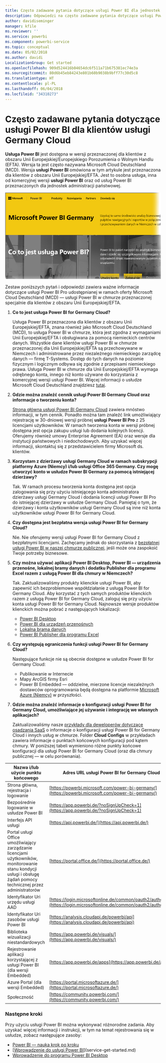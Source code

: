 ```yaml
---
title: Często zadawane pytania dotyczące usługi Power BI dla jednostek niemieckiej administracji państwowej
description: Odpowiedzi na często zadawane pytania dotyczące usługi Power BI dla jednostek niemieckiej administracji państwowej
author: davidiseminger
manager: kfile
ms.reviewer: ''
ms.service: powerbi
ms.component: powerbi-service
ms.topic: conceptual
ms.date: 05/02/2018
ms.author: davidi
LocalizationGroup: Get started
ms.openlocfilehash: 909d524416b04654dc6f511a71b675381ec74e3a
ms.sourcegitcommit: 80d6b45eb84243e801b60b9038b9bff77c30d5c8
ms.translationtype: HT
ms.contentlocale: pl-PL
ms.lasthandoff: 06/04/2018
ms.locfileid: "34310273"
---
```

# <a name="frequently-asked-questions-for-power-bi-for-germany-cloud-customers"></a>Często zadawane pytania dotyczące usługi Power BI dla klientów usługi Germany Cloud
**Usługa Power BI** jest dostępna w wersji przeznaczonej dla klientów z obszaru Unii Europejskiej/Europejskiego Porozumienia o Wolnym Handlu (EFTA). Wersja ta jest często nazywana Microsoft Cloud Deutschland (MCD). Wersja **usługi Power BI** omówiona w tym artykule jest przeznaczona dla klientów z obszaru Unii Europejskiej/EFTA. Jest to osobna usługa, inna od komercyjnej wersji **usługi Power BI** oraz od usług Power BI przeznaczonych dla jednostek administracji państwowej.

![](media/service-govde-faq/govde-faq_01.png)

Zestaw poniższych pytań i odpowiedzi zawiera ważne informacje dotyczące usługi Power BI Pro udostępnianej w ramach oferty Microsoft Cloud Deutschland (MCD) — usługi Power BI w chmurze przeznaczonej specjalnie dla klientów z obszaru Unii Europejskiej/EFTA.

1. **Co to jest usługa Power BI for Germany Cloud?**
   
   Usługa Power BI przeznaczona dla klientów z obszaru Unii Europejskiej/EFTA, znana również jako Microsoft Cloud Deutschland (MCD), to usługa Power BI w chmurze, która jest zgodna z wymaganiami Unii Europejskiej/EFTA i obsługiwana za pomocą niemieckich centrów danych. Wszystkie dane klientów usługi Power BI w chmurze przeznaczonej dla Unii Europejskiej/EFTA są przechowywane w Niemczech i administrowane przez niezależnego niemieckiego zarządcę danych — firmę T-Systems. Dostęp do tych danych na poziomie fizycznym i logicznym odbywa się zgodnie z przepisami niemieckiego prawa. Usługa Power BI w chmurze dla Unii Europejskiej/EFTA wymaga odrębnego konta, innego niż konto używane do korzystania z komercyjnej wersji usługi Power BI. Więcej informacji o usłudze Microsoft Cloud Deutschland znajdziesz [tutaj](https://www.microsoft.com/trustcenter/cloudservices/nationalcloud).
2. **Gdzie można znaleźć cennik usługi Power BI Germany Cloud oraz informacje o tworzeniu konta?**
   
   [Strona główna usługi Power BI Germany Cloud](https://powerbi.microsoft.com/power-bi-germany/) zawiera mnóstwo informacji, w tym cennik. Ponadto można tam znaleźć link umożliwiający rejestrację w 30-dniowej wersji próbnej **usługi Power BI Pro** z 25 licencjami użytkowników. W ramach tworzenia konta w wersji próbnej dostępna jest opcja zakupu usługi lub dodania kolejnych licencji. Oferujemy również umowy Enterprise Agreement (EA) oraz wersje dla instytucji państwowych i niedochodowych. Aby uzyskać więcej informacji, skontaktuj się z przedstawicielem firmy Microsoft ds. klientów.
3. **Korzystam z dzierżawy usługi Germany Cloud w ramach subskrypcji platformy Azure (Niemcy) i/lub usługi Office 365 Germany. Czy mogę utworzyć konto w usłudze Power BI Germany za pomocą istniejącej dzierżawy?**
   
   Tak. W ramach procesu tworzenia konta dostępna jest opcja zalogowania się przy użyciu istniejącego konta administratora dzierżawy usługi Germany Cloud i dodania licencji usługi Power BI Pro do istniejącej dzierżawy w usłudze Germany Cloud. Pamiętaj o tym, że dzierżawy i konta użytkowników usługi Germany Cloud są inne niż konta użytkowników usługi Power BI for Germany Cloud.
4. **Czy dostępna jest bezpłatna wersja usługi Power BI for Germany Cloud?**
   
   Nie. Nie oferujemy wersji usługi Power BI for Germany Cloud z bezpłatnymi licencjami. Zachęcamy jednak do skorzystania z [bezpłatnej usługi Power BI w naszej chmurze publicznej](https://powerbi.microsoft.com/get-started/), jeśli może ona zaspokoić Twoje potrzeby biznesowe.
5. **Czy można używać aplikacji Power BI Desktop, Power BI — urządzenia przenośne, lokalnej bramy danych i dodatku Publisher dla programu Excel razem z usługą Power BI dla chmury w Niemczech?**
   
   Tak. Zaktualizowaliśmy produkty klienckie usługi Power BI, aby zapewnić ich bezproblemowe współdziałanie z usługą Power BI for Germany Cloud. Aby korzystać z tych samych produktów klienckich razem z usługą Power BI for Germany Cloud, zaloguj się przy użyciu konta usługi Power BI for Germany Cloud. Najnowsze wersje produktów klienckich można pobrać z następujących lokalizacji:
   
   * [Power BI Desktop](https://powerbi.microsoft.com/desktop/)
   * [Power BI dla urządzeń przenośnych](https://powerbi.microsoft.com/mobile/)
   * [Lokalna brama danych](https://powerbi.microsoft.com/gateway/)
   * [Power BI Publisher dla programu Excel](https://powerbi.microsoft.com/excel-dashboard-publisher/)
6. **Czy występują ograniczenia funkcji usługi Power BI for Germany Cloud?**
   
   Następujące funkcje nie są obecnie dostępne w usłudze Power BI for Germany Cloud:
   
   * Publikowanie w Internecie
   * Mapy ArcGIS firmy Esri
   * Power BI Embedded — oddzielne, mierzone licencje niezależnych dostawców oprogramowania będą dostępna na platformie [Microsoft Azure (Niemcy)](https://azure.microsoft.com/overview/clouds/germany/) w przyszłości.
7. **Gdzie można znaleźć informacje o konfiguracji usługi Power BI for Germany Cloud, umożliwiające jej używanie i integrację we własnych aplikacjach?**
   
   Zaktualizowaliśmy nasze [przykłady dla deweloperów dotyczące osadzania SaaS](https://github.com/Microsoft/PowerBI-Developer-Samples) o informacje o konfiguracji usługi Power BI for Germany Cloud i innych usług w chmurze. Folder **Cloud Configs** w przykładach zawiera informacje o punktach końcowych konfiguracji pod kątem chmury. W poniższej tabeli wymieniono różne punkty końcowe konfiguracji dla usługi Power BI for Germany Cloud (oraz dla chmury publicznej — w celu porównania).

| **Nazwa i/lub użycie punktu końcowego** | **Adres URL usługi Power BI for Germany Cloud** | **Odpowiadający adres URL w chmurze publicznej (dla porównania)** |
| --- | --- | --- |
| Strona główna, rejestracja i logowanie |[https://powerbi.microsoft.com/power-bi-germany/](https://powerbi.microsoft.com/power-bi-germany/) |[https://powerbi.microsoft.com/](https://powerbi.microsoft.com/) |
| Bezpośrednie logowanie w usłudze Power BI |[https://app.powerbi.de/?noSignUpCheck=1](https://app.powerbi.de/?noSignUpCheck=1) |[https://app.powerbi.com/?noSignUpCheck=1](https://app.powerbi.com/?noSignUpCheck=1) |
| Interfejs API usługi |[https://api.powerbi.de/](https://api.powerbi.de/) |[https://api.powerbi.com/](https://api.powerbi.com/) |
| Portal usługi Office umożliwiający zarządzanie licencjami użytkowników, monitorowanie stanu kondycji usługi i obsługę żądań pomocy technicznej przez administratorów |[https://portal.office.de/](https://portal.office.de/) |[https://portal.office.com/](https://portal.office.com/) |
| Identyfikator Uri urzędu usługi AAD |[https://login.microsoftonline.de/common/oauth2/authorize/](https://login.microsoftonline.de/common/oauth2/authorize/) |[https://login.microsoftonline.com/common/oauth2/authorize/](https://login.microsoftonline.com/common/oauth2/authorize/) |
| Identyfikator Uri zasobów usługi Power BI |[https://analysis.cloudapi.de/powerbi/api](https://analysis.cloudapi.de/powerbi/api) |[https://analysis.windows.net/powerbi/api](https://analysis.windows.net/powerbi/api) |
| Biblioteka wizualizacji niestandardowych |[https://app.powerbi.de/visuals/](https://app.powerbi.de/visuals/) |[https://app.powerbi.com/visuals/](https://app.powerbi.com/visuals/) |
| Rejestrowanie aplikacji korzystającej z usługi Power BI (dla wersji Embedded) |[https://app.powerbi.de/apps](https://app.powerbi.de/apps) |[https://app.powerbi.com/apps](https://app.powerbi.com/apps) |
| Azure Portal (dla wersji Embedded) |[https://portal.microsoftazure.de/](https://portal.microsoftazure.de/) |[https://portal.azure.com/](https://portal.azure.com/) |
| Społeczność |[https://community.powerbi.com/](https://community.powerbi.com/) |[https://community.powerbi.com/](https://community.powerbi.com/) |

### <a name="next-steps"></a>Następne kroki
Przy użyciu usługi Power BI można wykonywać różnorodne zadania. Aby uzyskać więcej informacji i instrukcji, w tym na temat rejestrowania się w usłudze, zobacz następujące zasoby:

* [Power BI — nauka krok po kroku](guided-learning/gettingstarted.yml?tutorial-step=1)
* [[Wprowadzenie do usługi Power BI](service-get-started.md)](service-get-started.md)
* [Wprowadzenie do programu Power BI Desktop](desktop-getting-started.md)


